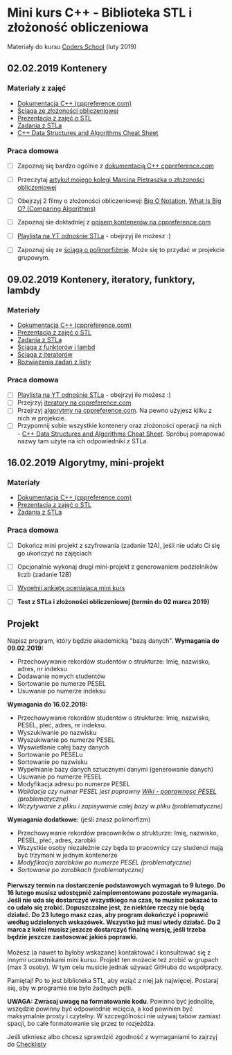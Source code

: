 # Mini kurs C++ - Biblioteka STL i złożoność obliczeniowa
Materiały do kursu [Coders School](http://coders.school) (luty 2019)

## 02.02.2019 Kontenery

### Materiały z zajęć
- [Dokumentacja C++ (cppreference.com)](https://en.cppreference.com/)
- [Ściąga ze złożoności obliczeniowej](zlozonosc_obliczeniowa.pdf)
- [Prezentacja z zajęć o STL](STL_full.pdf)
- [Zadania z STLa](zadania_STL.pdf)
- [C++ Data Structures and Algorithms Cheat Sheet](https://github.com/gibsjose/cpp-cheat-sheet/blob/master/Data%20Structures%20and%20Algorithms.md)

### Praca domowa
- [ ] Zapoznaj się bardzo ogólnie z [dokumentacją C++ cppreference.com](http://en.cppreference.com/w/)
- [ ] Przeczytaj [artykuł mojego kolegi Marcina Pietraszka o złożoności obliczeniowej](http://www.samouczekprogramisty.pl/podstawy-zlozonosci-obliczeniowej/)
- [ ] Obejrzyj 2 filmy o złożoności obliczeniowej: [Big O Notation](https://www.youtube.com/watch?v=v4cd1O4zkGw), [What Is Big O? (Comparing Algorithms)](https://www.youtube.com/watch?v=MyeV2_tGqvw)
- [ ] Zapoznaj sie dokładniej z [opisem kontenerów na cppreference.com](http://en.cppreference.com/w/cpp/container)
- [ ] [Playlista na YT odnośnie STLa](https://www.youtube.com/playlist?list=PL5jc9xFGsL8G3y3ywuFSvOuNm3GjBwdkb) - obejrzyj ile możesz :)
- [ ] Zapoznaj się ze [ściągą o polimorfiźmie](polimorfizm.pdf). Może się to przydać w projekcie grupowym.


## 09.02.2019 Kontenery, iteratory, funktory, lambdy

### Materiały
- [Dokumentacja C++ (cppreference.com)](https://en.cppreference.com/)
- [Prezentacja z zajęć o STL](STL_full.pdf)
- [Zadania z STLa](zadania_STL.pdf)
- [Ściąga z funktorów i lambd](Funktory_i_lambdy.pdf)
- [Ściąga z iteratorów](iteratory.pdf)
- [Rozwiązania zadań z listy](https://github.com/LordLukin/stl)

### Praca domowa
- [ ] [Playlista na YT odnośnie STLa](https://www.youtube.com/playlist?list=PL5jc9xFGsL8G3y3ywuFSvOuNm3GjBwdkb) - obejrzyj ile możesz :)
- [ ] Przejrzyj [iteratory na cppreference.com](https://en.cppreference.com/w/cpp/iterator)
- [ ] Przejrzyj [algorytmy na cppreference.com](https://en.cppreference.com/w/cpp/algorithm). Na pewno użyjesz kilku z nich w projekcie.
- [ ] Przypomnij sobie wszystkie kontenery oraz złożoności operacji na nich -  [C++ Data Structures and Algorithms Cheat Sheet](https://github.com/gibsjose/cpp-cheat-sheet/blob/master/Data%20Structures%20and%20Algorithms.md). Spróbuj pomapować nazwy tam użyte na ich odpowiedniki z STLa.

## 16.02.2019 Algorytmy, mini-projekt

### Materiały
- [Dokumentacja C++ (cppreference.com)](https://en.cppreference.com/)
- [Prezentacja z zajęć o STL](STL_full.pdf)
- [Zadania z STLa](zadania_STL.pdf)
    
### Praca domowa
  - [ ] Dokończ mini projekt z szyfrowania (zadanie 12A), jeśli nie udało Ci się go ukończyć na zajęciach
  - [ ] Opcjonalnie wykonaj drugi mini-projekt z generowaniem podzielników liczb (zadanie 12B)
  - [ ] [Wypełnij ankietę oceniającą mini kurs](https://goo.gl/forms/sMAJFvXkaz1rmYhc2)
  - [ ] **Test z STLa i złożoności obliczeniowej (termin do 02 marca 2019)**
  
  
## Projekt

Napisz program, który będzie akademicką "bazą danych".
**Wymagania do 09.02.2019:**
-   Przechowywanie rekordów studentów o strukturze: Imię, nazwisko, adres, nr indeksu
-   Dodawanie nowych studentów
-   Sortowanie po numerze PESEL
-   Usuwanie po numerze indeksu

**Wymagania do 16.02.2019:**
  - Przechowywanie rekordów studentów o strukturze: Imię, nazwisko, PESEL, płeć, adres, nr indeksu.
  - Wyszukiwanie po nazwisku
  - Wyszukiwanie po numerze PESEL
  - Wyswietlanie całej bazy danych
  - Sortowanie po PESELu
  - Sortowanie po nazwisku
  - Wypełnianie bazy danych sztucznymi danymi (generowanie danych)
  - Usuwanie po numerze PESEL
  - Modyfikacja adresu po numerze PESEL
  - _Walidacja czy numer PESEL jest poprawny [Wiki - poprawnosc PESEL](https://pl.wikipedia.org/wiki/PESEL#Cyfra_kontrolna_i_sprawdzanie_poprawno%C5%9Bci_numeru) (problematyczne)_
  - _Wczytywanie z pliku i zapisywanie całej bazy w pliku (problematyczne)_

**Wymagania dodatkowe:** (jeśli znasz polimorfizm)
  - Przechowywanie rekordów pracowników o strukturze: Imię, nazwisko, PESEL, płeć, adres, zarobki
  - Wszystkie osoby niezależnie czy będa to pracownicy czy studenci mają być trzymani w jednym kontenerze
  - _Modyfikacja zarobków po numerze PESEL (problematyczne)_
  - _Sortowanie po zarobkach (problematyczne)_

#### Pierwszy termin na dostarczenie podstawowych wymagań to 9 lutego. Do 16 lutego musisz udostępnić zaimplementowane pozostałe wymagania. Jeśli nie uda się dostarczyć wszystkiego na czas, to musisz pokazać to co udało się zrobić. Dopuszczalne jest, że niektóre rzeczy nie będą działać. Do 23 lutego masz czas, aby program dokończyć i poprawić według udzielonych wskazówek. Wszystko już musi wtedy działać. Do 2 marca z kolei musisz jeszcze dostarczyć finalną wersję, jeśli trzeba będzie jeszcze zastosować jakieś poprawki.

Możesz (a nawet to byłoby wskazane) kontaktować i konsultować się z innymi uczestnikami mini kursu. Projekt ten możecie też zrobić w grupach (max 3 osoby). W tym celu musicie jednak używać GitHuba do współpracy.

Pamiętaj! Po to jest biblioteka STL, aby wziąć z niej jak najwięcej. Postaraj się, aby w programie nie było żadnych pętli.

**UWAGA: Zwracaj uwagę na formatowanie kodu**. Powinno być jednolite, wszędzie powinny być odpowiednie wcięcia, a kod powinien być maksymalnie prosty i czytelny. W szczególności nie używaj tabów zamiast spacji, bo całe formatowanie się przez to rozjeżdża.

Jeśli utkniesz albo chcesz sprawdzić zgodność z wymaganiami to zajrzyj do [Checklisty](checklist.md)
